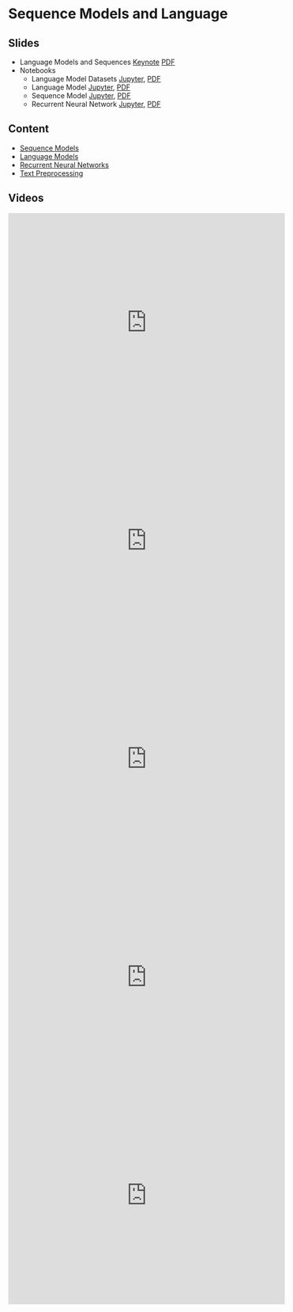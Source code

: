 # Sequence Models and Language

## Slides

* Language Models and Sequences
  [Keynote](../../slides/4_4/18-Sequence_Models.key)
  [PDF](../../slides/4_4/18-Sequence_Models.pdf)
* Notebooks
  - Language Model Datasets
  	[Jupyter](../../slides/4_4/lang-model-dataset.ipynb), [PDF](../../slides/4_4/lang-model-dataset.pdf) 
  - Language Model
    [Jupyter](../../slides/4_4/lang-model.ipynb), [PDF](../../slides/4_4/lang-model.pdf) 
  - Sequence Model
    [Jupyter](../../slides/4_4/sequence.ipynb), [PDF](../../slides/4_4/sequence.pdf) 
  - Recurrent Neural Network
    [Jupyter](../../slides/4_4/rnn.ipynb), [PDF](../../slides/4_4/rnn.pdf) 

## Content

* [Sequence Models](http://en.diveintodeeplearning.org/chapter_recurrent-neural-networks/sequence.html)
* [Language Models](http://en.diveintodeeplearning.org/chapter_recurrent-neural-networks/lang-model.html)
* [Recurrent Neural Networks](http://en.diveintodeeplearning.org/chapter_recurrent-neural-networks/rnn.html)
* [Text Preprocessing](http://en.diveintodeeplearning.org/chapter_recurrent-neural-networks/lang-model-dataset.html)

## Videos

<center><iframe width="560" height="441" src="https://www.youtube.com/embed/3lDQuGrMmZI" frameborder="0" allowfullscreen></iframe></center>
<center><iframe width="560" height="441" src="https://www.youtube.com/embed/FyPzttu9k-M" frameborder="0" allowfullscreen></iframe></center>
<center><iframe width="560" height="441" src="https://www.youtube.com/embed/MP1p04Jp32s" frameborder="0" allowfullscreen></iframe></center>
<center><iframe width="560" height="441" src="https://www.youtube.com/embed/j1TCiama7c8" frameborder="0" allowfullscreen></iframe></center>
<center><iframe width="560" height="441" src="https://www.youtube.com/embed/Vlg4fcL4iJA" frameborder="0" allowfullscreen></iframe></center>

